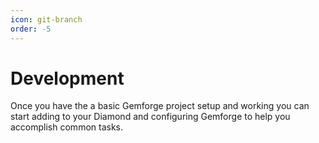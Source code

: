 ```yaml
---
icon: git-branch
order: -5
---
```


# Development

Once you have the a basic Gemforge project setup and working you can start adding to your Diamond and configuring Gemforge to help you accomplish common tasks. 